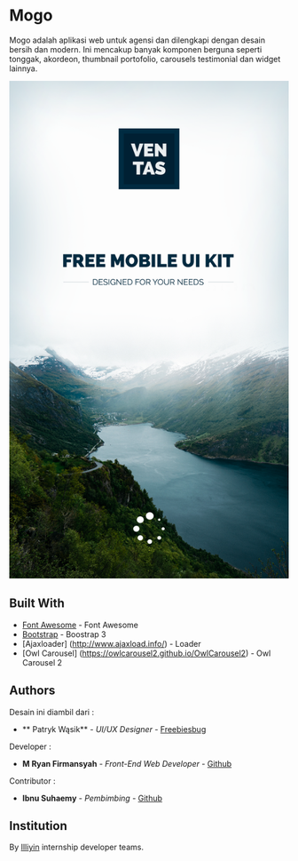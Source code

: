 # Mogo

Mogo adalah aplikasi web untuk agensi dan dilengkapi dengan desain bersih dan modern. Ini mencakup banyak komponen berguna seperti tonggak, akordeon, thumbnail portofolio, carousels testimonial dan widget lainnya.

![alt text](https://github.com/ryansyah19/appd/blob/master/start.png)

## Built With

* [Font Awesome](https://fontawesome.com/) - Font Awesome
* [Bootstrap](https://getbootstrap.com/docs/3.3/) - Boostrap 3
* [Ajaxloader] (http://www.ajaxload.info/) - Loader
* [Owl Carousel] (https://owlcarousel2.github.io/OwlCarousel2) - Owl Carousel 2

## Authors

Desain ini diambil dari :
* ** Patryk Wąsik** - *UI/UX Designer* - [Freebiesbug](https://freebiesbug.com/psd-freebies/ventas-mobile-ui-kit-for-travel-magazines/)

Developer :
* **M Ryan Firmansyah** - *Front-End Web Developer* - [Github](https://github.com/ryansyah19)

Contributor :
* **Ibnu Suhaemy** - *Pembimbing* - [Github](https://github.com/Ibnusuhaemy/)

## Institution
By [Illiyin](https://github.com/illiyin) internship developer teams.

